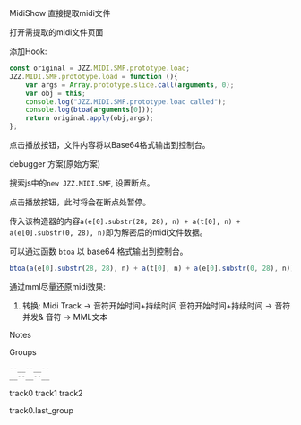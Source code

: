 MidiShow 直接提取midi文件

打开需提取的midi文件页面

添加Hook:

```js
const original = JZZ.MIDI.SMF.prototype.load;
JZZ.MIDI.SMF.prototype.load = function (){
    var args = Array.prototype.slice.call(arguments, 0);
    var obj = this;
    console.log("JZZ.MIDI.SMF.prototype.load called");
    console.log(btoa(arguments[0]));
    return original.apply(obj,args);
};
```
点击播放按钮，文件内容将以Base64格式输出到控制台。

debugger 方案(原始方案)

搜索js中的`new JZZ.MIDI.SMF`, 设置断点。

点击播放按钮，此时将会在断点处暂停。

传入该构造器的内容`a(e[0].substr(28, 28), n) + a(t[0], n) + a(e[0].substr(0, 28), n)`即为解密后的midi文件数据。

可以通过函数 `btoa` 以 base64 格式输出到控制台。
```js
btoa(a(e[0].substr(28, 28), n) + a(t[0], n) + a(e[0].substr(0, 28), n));
```



通过mml尽量还原midi效果:

1. 转换:
    Midi Track -> 音符开始时间+持续时间
    音符开始时间+持续时间 -> 音符并发&
    音符 -> MML文本


Notes

Groups

```
--__--__--
__--__--__
```

track0
track1
track2

track0.last_group
